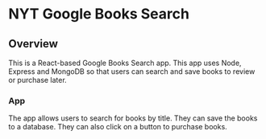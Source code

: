 # NYT Google Books Search

## Overview

This is a React-based Google Books Search app. This app uses Node, Express and MongoDB so that users can search and save books to review or purchase later.

### App

The app allows users to search for books by title.  They can save the books to a database.  They can also click on a button to purchase books.